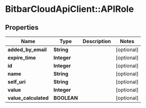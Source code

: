 # BitbarCloudApiClient::APIRole

## Properties
Name | Type | Description | Notes
------------ | ------------- | ------------- | -------------
**added_by_email** | **String** |  | [optional] 
**expire_time** | **Integer** |  | [optional] 
**id** | **Integer** |  | [optional] 
**name** | **String** |  | [optional] 
**self_uri** | **String** |  | [optional] 
**value** | **Integer** |  | [optional] 
**value_calculated** | **BOOLEAN** |  | [optional] 


